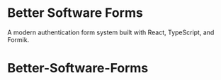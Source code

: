 # Better Software Forms

A modern authentication form system built with React, TypeScript, and Formik.
# Better-Software-Forms
